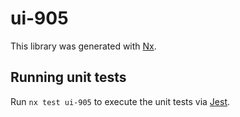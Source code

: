 # ui-905

This library was generated with [Nx](https://nx.dev).

## Running unit tests

Run `nx test ui-905` to execute the unit tests via [Jest](https://jestjs.io).

